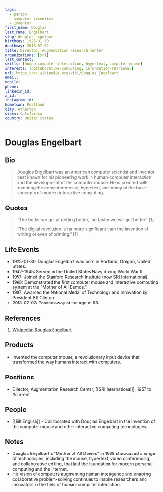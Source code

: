 ```yaml
---
tags:
  - person
  - computer-scientist
  - inventor
first_name: Douglas
last_name: Engelbart
slug: douglas-engelbart
birthday: 1925-01-30
deathday: 2013-07-02
title: Director, Augmentation Research Center
organizations: [sri]
last_contact: 
skills: [human-computer-interaction, hypertext, computer-mouse]
interests: [collaborative-computing, information-retrieval]
url: https://en.wikipedia.org/wiki/Douglas_Engelbart
email: 
mobile: 
phone: 
linkedin_id: 
x_id: 
instagram_id: 
hometown: Portland
city: Atherton
state: California
country: United States
---
```


# Douglas Engelbart

## Bio

> Douglas Engelbart was an American computer scientist and inventor best known for his pioneering work in human-computer interaction and the development of the computer mouse. He is credited with inventing the computer mouse, hypertext, and many of the basic concepts of modern interactive computing.

## Quotes

> "The better we get at getting better, the faster we will get better." [1]

> "The digital revolution is far more significant than the invention of writing or even of printing." [1]

## Life Events

- 1925-01-30: Douglas Engelbart was born in Portland, Oregon, United States.
- 1942-1945: Served in the United States Navy during World War II.
- 1957: Joined the Stanford Research Institute (now SRI International).
- 1968: Demonstrated the first computer mouse and interactive computing system at the "Mother of All Demos."
- 1997: Awarded the National Medal of Technology and Innovation by President Bill Clinton.
- 2013-07-02: Passed away at the age of 88.

## References

1. [Wikipedia: Douglas Engelbart](https://en.wikipedia.org/wiki/Douglas_Engelbart)

## Products

- Invented the computer mouse, a revolutionary input device that transformed the way humans interact with computers.

## Positions

- Director, Augmentation Research Center, [[SRI International]], 1957 to #current

## People

- [[Bill English]] - Collaborated with Douglas Engelbart in the invention of the computer mouse and other interactive computing technologies.

## Notes

- Douglas Engelbart's "Mother of All Demos" in 1968 showcased a range of technologies, including the mouse, hypertext, video conferencing, and collaborative editing, that laid the foundation for modern personal computing and the internet.
- His vision of computers augmenting human intelligence and enabling collaborative problem-solving continues to inspire researchers and innovators in the field of human-computer interaction.
